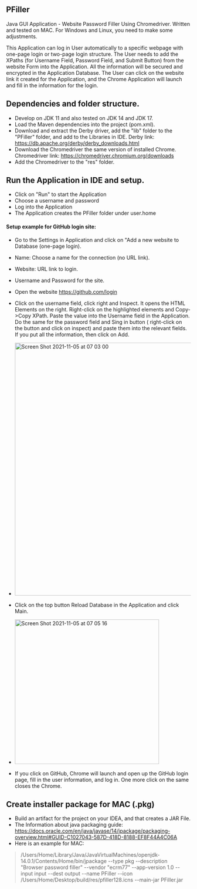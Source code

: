 ## PFiller

Java GUI Application - Website Password Filler Using Chromedriver. Written and tested on MAC. For Windows and Linux, you need to make some adjustments.

This Application can log in User automatically to a specific webpage with one-page login or two-page login structure.
The User needs to add the XPaths (for Username Field, Password Field, and Submit Button) from the website Form into the Application. All the information will be secured and encrypted in the Application Database.
The User can click on the website link it created for the Application, and the Chrome Application will launch and fill in the information for the login.

## Dependencies and folder structure.

- Develop on JDK 11 and also tested on JDK 14 and JDK 17.
- Load the Maven dependencies into the project (pom.xml). 
- Download and extract the Derby driver, add the "lib" folder to the "PFiller" folder, and add to the Libraries in IDE.
  Derby link: https://db.apache.org/derby/derby_downloads.html
- Download the Chromedriver the same version of installed Chrome.
  Chromedriver link: https://chromedriver.chromium.org/downloads
- Add the Chromedriver to the "res" folder.


## Run the Application in IDE and setup.

- Click on "Run" to start the Application
- Choose a username and password 
- Log into the Application
- The Application creates the PFiller folder under user.home
#### Setup example for GitHub login site:
- Go to the Settings in Application and click on "Add a new website to Database (one-page login).
- Name: Choose a name for the connection (no URL link).
- Website: URL link to login.
- Username and Password for the site.
- Open the website https://github.com/login
- Click on the username field, click right and Inspect. It opens the HTML Elements on the right. Right-click on the highlighted elements and Copy->Copy XPath. Paste the value into the Username field in the Application. Do the same for the password field and Sing in button ( right-click on the button and click on inspect) and paste them into the relevant fields. If you put all the information, then click on Add.
 
- <img width="687" alt="Screen Shot 2021-11-05 at 07 03 00" src="https://user-images.githubusercontent.com/93434712/140465695-3e37ade9-9e9e-49bc-9dd1-c2bf67503188.png">

- Click on the top button Reload Database in the Application and click Main.

- <img width="393" alt="Screen Shot 2021-11-05 at 07 05 16" src="https://user-images.githubusercontent.com/93434712/140467711-3d29683c-80b7-4aba-b3a5-5bb99fb30259.png">

- If you click on GitHub, Chrome will launch and open up the GitHub login page, fill in the user information, and log in. One more click on the same closes the Chrome.


## Create installer package for MAC (.pkg)

- Build an artifact for the project on your IDEA, and that creates a JAR File.
- The Information about java packaging guide: https://docs.oracle.com/en/java/javase/14/jpackage/packaging-overview.html#GUID-C1027043-587D-418D-8188-EF8F44A4C06A 
- Here is an example for MAC:
>/Users/Home/Library/Java/JavaVirtualMachines/openjdk-14.0.1/Contents/Home/bin/jpackage --type pkg --description "Browser password filler" --vendor "ecrm77" --app-version 1.0 --input input --dest output --name PFiller --icon /Users/Home/Desktop/build/res/pfiller128.icns --main-jar PFiller.jar




  
  
